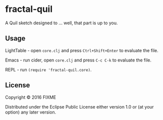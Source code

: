 # fractal-quil

A Quil sketch designed to ... well, that part is up to you.

## Usage

LightTable - open `core.clj` and press `Ctrl+Shift+Enter` to evaluate the file.

Emacs - run cider, open `core.clj` and press `C-c C-k` to evaluate the file.

REPL - run `(require 'fractal-quil.core)`.

## License

Copyright © 2016 FIXME

Distributed under the Eclipse Public License either version 1.0 or (at
your option) any later version.

